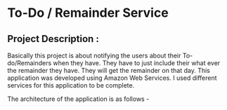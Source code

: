 # To-Do / Remainder Service


## Project Description :

Basically this project is about notifying the users about their To-do/Remainders when they have. They have to just include their what ever the remainder they have. They will get the remainder on that day. This application was developed using Amazon Web Services. I used different services for this application to be complete.

The architecture of the application is as follows -
